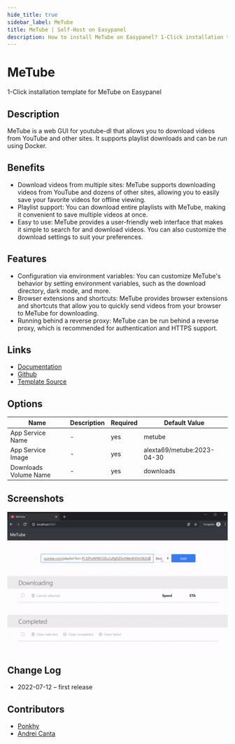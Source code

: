 ```yaml
---
hide_title: true
sidebar_label: MeTube
title: MeTube | Self-Host on Easypanel
description: How to install MeTube on Easypanel? 1-Click installation template for MeTube on Easypanel
---
```


<!-- generated -->

# MeTube

1-Click installation template for MeTube on Easypanel

## Description

MeTube is a web GUI for youtube-dl that allows you to download videos from YouTube and other sites. It supports playlist downloads and can be run using Docker.

## Benefits

- Download videos from multiple sites: MeTube supports downloading videos from YouTube and dozens of other sites, allowing you to easily save your favorite videos for offline viewing.
- Playlist support: You can download entire playlists with MeTube, making it convenient to save multiple videos at once.
- Easy to use: MeTube provides a user-friendly web interface that makes it simple to search for and download videos. You can also customize the download settings to suit your preferences.

## Features

- Configuration via environment variables: You can customize MeTube's behavior by setting environment variables, such as the download directory, dark mode, and more.
- Browser extensions and shortcuts: MeTube provides browser extensions and shortcuts that allow you to quickly send videos from your browser to MeTube for downloading.
- Running behind a reverse proxy: MeTube can be run behind a reverse proxy, which is recommended for authentication and HTTPS support.

## Links

- [Documentation](https://github.com/alexta69/metube)
- [Github](https://github.com/alexta69/metube)
- [Template Source](https://github.com/easypanel-io/templates/tree/main/templates/metube)

## Options

Name | Description | Required | Default Value
-|-|-|-
App Service Name | - | yes | metube
App Service Image | - | yes | alexta69/metube:2023-04-30
Downloads Volume Name | - | yes | downloads

## Screenshots

![MeTube Screenshot](./assets/screenshot.png)

## Change Log

- 2022-07-12 – first release

## Contributors

- [Ponkhy](https://github.com/Ponkhy)
- [Andrei Canta](https://github.com/deiucanta)

